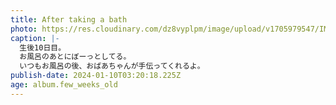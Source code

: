 ```yaml
---
title: After taking a bath
photo: https://res.cloudinary.com/dz8vyplpm/image/upload/v1705979547/IMG_8351_pvslkf.jpg
caption: |-
  生後10日目。
  お風呂のあとにぼーっとしてる。
  いつもお風呂の後、おばあちゃんが手伝ってくれるよ。
publish-date: 2024-01-10T03:20:18.225Z
age: album.few_weeks_old
---
```

